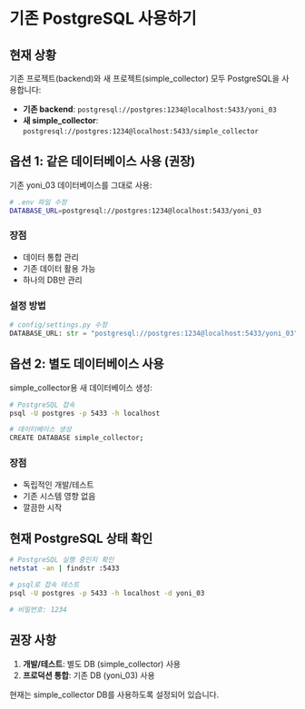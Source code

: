 # 기존 PostgreSQL 사용하기

## 현재 상황

기존 프로젝트(backend)와 새 프로젝트(simple_collector) 모두 PostgreSQL을 사용합니다:

- **기존 backend**: `postgresql://postgres:1234@localhost:5433/yoni_03`
- **새 simple_collector**: `postgresql://postgres:1234@localhost:5433/simple_collector`

## 옵션 1: 같은 데이터베이스 사용 (권장)

기존 yoni_03 데이터베이스를 그대로 사용:

```bash
# .env 파일 수정
DATABASE_URL=postgresql://postgres:1234@localhost:5433/yoni_03
```

### 장점
- 데이터 통합 관리
- 기존 데이터 활용 가능
- 하나의 DB만 관리

### 설정 방법
```python
# config/settings.py 수정
DATABASE_URL: str = "postgresql://postgres:1234@localhost:5433/yoni_03"
```

## 옵션 2: 별도 데이터베이스 사용

simple_collector용 새 데이터베이스 생성:

```bash
# PostgreSQL 접속
psql -U postgres -p 5433 -h localhost

# 데이터베이스 생성
CREATE DATABASE simple_collector;
```

### 장점
- 독립적인 개발/테스트
- 기존 시스템 영향 없음
- 깔끔한 시작

## 현재 PostgreSQL 상태 확인

```bash
# PostgreSQL 실행 중인지 확인
netstat -an | findstr :5433

# psql로 접속 테스트
psql -U postgres -p 5433 -h localhost -d yoni_03

# 비밀번호: 1234
```

## 권장 사항

1. **개발/테스트**: 별도 DB (simple_collector) 사용
2. **프로덕션 통합**: 기존 DB (yoni_03) 사용

현재는 simple_collector DB를 사용하도록 설정되어 있습니다.